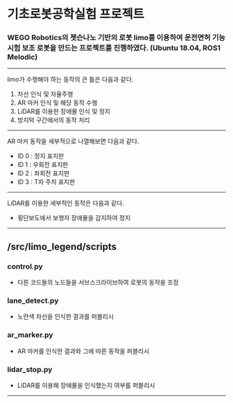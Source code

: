 # 기초로봇공학실험 프로젝트
### WEGO Robotics의 젯슨나노 기반의 로봇 limo를 이용하여 운전면허 기능시험 보조 로봇을 만드는 프로젝트를 진행하였다. (Ubuntu 18.04, ROS1 Melodic)
---
limo가 수행해야 하는 동작의 큰 틀은 다음과 같다.
1. 차선 인식 및 자율주행
2. AR 마커 인식 및 해당 동작 수행
3. LiDAR를 이용한 장애물 인식 및 정지
4. 방지턱 구간에서의 동작 처리
---
AR 마커 동작을 세부적으로 나열해보면 다음과 같다.
- ID 0 : 정지 표지판
- ID 1 : 우회전 표지판
- ID 2 : 좌회전 표지판
- ID 3 : T자 주차 표지판
---
LiDAR를 이용한 세부적인 동작은 다음과 같다.
- 횡단보도에서 보행자 장애물을 감지하여 정지
---
## /src/limo_legend/scripts
### control.py
- 다른 코드들의 노드들을 서브스크라이브하여 로봇의 동작을 조정

### lane_detect.py
- 노란색 차선을 인식한 결과를 퍼블리시

### ar_marker.py
- AR 마커를 인식한 결과와 그에 따른 동작을 퍼블리시

### lidar_stop.py
- LiDAR를 이용해 장애물을 인식했는지 여부를 퍼블리시
---
